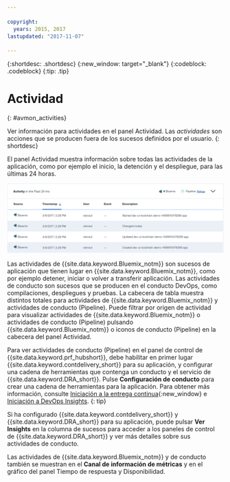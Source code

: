 ```yaml
---

copyright:
  years: 2015, 2017
lastupdated: "2017-11-07"

---
```


{:shortdesc: .shortdesc}
{:new_window: target="_blank"}
{:codeblock: .codeblock}
{:tip: .tip}


# Actividad
{: #avmon_activities}

Ver información para actividades en el panel Actividad. Las _actividades_ son acciones que se producen fuera de los sucesos definidos por el usuario.
{: shortdesc}

El panel Actividad muestra información sobre todas las actividades de la aplicación, como por ejemplo el inicio, la detención y el despliegue, para las últimas 24 horas.

![Panel Actividad en el panel de control Supervisión de disponibilidad.](images/avmon_activity_pane.png)

Las actividades de {{site.data.keyword.Bluemix_notm}} son sucesos de aplicación que tienen lugar en {{site.data.keyword.Bluemix_notm}}, como por ejemplo detener, iniciar o volver a transferir aplicación. Las actividades de conducto son sucesos que se producen en el conducto DevOps, como compilaciones, despliegues y pruebas. La cabecera de tabla muestra distintos totales para actividades de {{site.data.keyword.Bluemix_notm}} y actividades de conducto (Pipeline). Puede filtrar por origen de actividad para visualizar actividades de {{site.data.keyword.Bluemix_notm}} o actividades de conducto (Pipeline) pulsando {{site.data.keyword.Bluemix_notm}} o iconos de conducto (Pipeline) en la cabecera del panel Actividad.

Para ver actividades de conducto (Pipeline) en el panel de control de {{site.data.keyword.prf_hubshort}}, debe habilitar en primer lugar {{site.data.keyword.contdelivery_short}} para su aplicación, y configurar una cadena de herramientas que contenga un conducto y el servicio de {{site.data.keyword.DRA_short}}. Pulse **Configuración de conducto** para crear una cadena de herramientas para la aplicación. Para obtener más información, consulte [Iniciación a la entrega continua](../ContinuousDelivery/index.html "(Se abre en un nuevo separador o ventana)"){:new_window} e [Iniciación a DevOps Insights](../DevOpsInsights/index.html#gettingstarted "(Se abre en un nuevo separador o ventana)").
{: tip}

Si ha configurado {{site.data.keyword.contdelivery_short}} y {{site.data.keyword.DRA_short}} para su aplicación, puede pulsar **Ver Insights** en la columna de sucesos para acceder a los paneles de control de {{site.data.keyword.DRA_short}} y ver más detalles sobre sus actividades de conducto.

Las actividades de {{site.data.keyword.Bluemix_notm}} y de conducto también se muestran en el **Canal de información de métricas** y en el gráfico del panel Tiempo de respuesta y Disponibilidad.
